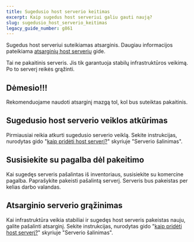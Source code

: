 ```yaml
---
title: Sugedusio host serverio keitimas
excerpt: Kaip sugedus host serveriui galiu gauti naują?
slug: sugedusio_host_serverio_keitimas
legacy_guide_number: g861
---
```


Sugedus host serveriui suteikiamas atsarginis. Daugiau informacijos pateikiama [atsarginių host serverių]({legacy}860) gide.

Tai ne pakaitinis serveris. Jis tik garantuoja stabilų infrastruktūros veikimą. Po to serverį reikės grąžinti.

## Dėmesio!!!
Rekomenduojame naudoti atsarginį mazgą tol, kol bus suteiktas pakaitinis.

## Sugedusio host serverio veiklos atkūrimas
Pirmiausiai reikia atkurti sugedusio serverio veiklą. 
Sekite instrukcijas, nurodytas gido "[kaip pridėti host serverį?]({legacy}605)" skyriuje "Serverio šalinimas".


## Susisiekite su pagalba dėl pakeitimo
Kai sugedęs serveris pašalintas iš inventoriaus, susisiekite su komercine pagalba.
Paprašykite pakeisti pašalintą serverį. Serveris bus pakeistas per kelias darbo valandas.


## Atsarginio serverio grąžinimas
Kai infrastruktūra veikia stabiliai ir sugedęs host serveris pakeistas nauju, galite pašalinti atsarginį. 
Sekite instrukcijas, nurodytas gido "[kaip pridėti host serverį?]({legacy}605)" skyriuje "Serverio šalinimas".

